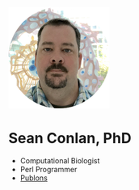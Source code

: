 ![Sean Conlan](Conlan_head_2018MIVE_sm_rnd.png "Sean Conlan")
# Sean Conlan, PhD

* Computational Biologist
* Perl Programmer
* [Publons](https://publons.com/researcher/1172708/sean-conlan/)
